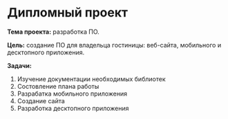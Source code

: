 # Дипломный проект

**Тема проекта:** разработка ПО.

**Цель:** создание ПО для владельца гостиницы: веб-сайта, мобильного и десктопного приложения.

**Задачи:** 
1. Изучение документации необходимых библиотек
2. Состовление плана работы
3. Разрабатка мобильного приложения
4. Создание сайта
5. Разработка десктопного приложения